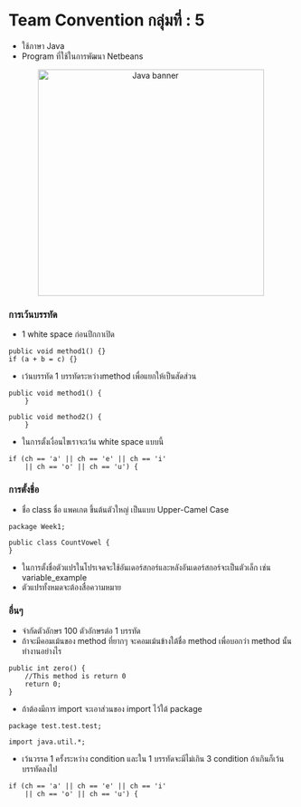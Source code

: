 ﻿# Team Convention กลุ่มที่ : 5
- ใช้ภาษา Java
- Program ที่ใช้ในการพัฒนา Netbeans
<p align="center">
    <img alt="Java banner" title="Java banner" src="https://4a7efb2d53317100f611-1d7064c4f7b6de25658a4199efb34975.ssl.cf1.rackcdn.com/patch-or-perish-java-ftc-tells-oracle-showcase_image-1-p-2014.jpg" width="400">
</p>

### การเว้นบรรทัด
- 1 white space ก่อนปีกกาเปิด
```
public void method1() {} 
if (a + b = c) {}
```
- เว้นบรรทัด 1 บรรทัดระหว่างmethod เพื่อแยกให้เป็นสัดส่วน
```
public void method1() {
    }

public void method2() {
    }
```
- ในการตั้งเงื่อนไขเราจะเว้น white space แบบนี้
```
if (ch == 'a' || ch == 'e' || ch == 'i'
    || ch == 'o' || ch == 'u') {
```
### การตั้งชื่อ
- ชื่อ class ชื่อ แพคเกต ขึ้นต้นตัวใหญ่ เป็นแบบ Upper-Camel Case
```
package Week1;

public class CountVowel {
}
```
- ในการตั้งชื่อตัวแปรในโปรเจดจะใช้อันเดอร์สกอร์และหลังอันเดอร์สกอร์จะเป็นตัวเล็ก เช่น variable_example
- ตัวแปรทั้งหมดจะต้องสื่อความหมาย
### อื่นๆ
- จำกัดตัวอักษร 100 ตัวอักษรต่อ 1 บรรทัด
- ถ้าจะมีคอมเม้นของ method ที่ยากๆ จะคอมเม้นข้างใต้ชื่อ method เพื่อบอกว่า method นั้นทำงานอย่างไร
```
public int zero() {
    //This method is return 0
    return 0;
}
```
- ถ้าต้องมีการ import จะเอาส่วนของ import ไว้ใต้ package
```
package test.test.test;

import java.util.*;
```
- เว้นวรรค 1 ครั้งระหว่าง condition และใน 1 บรรทัดจะมีไม่เกิน 3 condition ถ้าเกินก็เว้นบรรทัดลงไป
```
if (ch == 'a' || ch == 'e' || ch == 'i'
    || ch == 'o' || ch == 'u') {
```